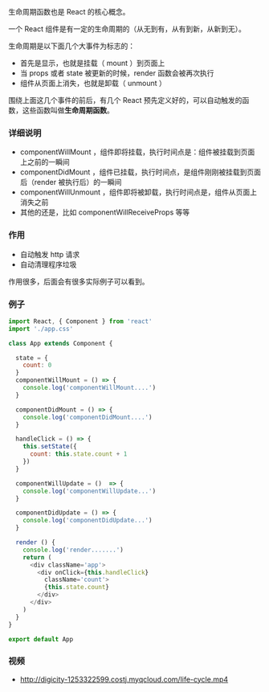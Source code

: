 生命周期函数也是 React 的核心概念。

一个 React 组件是有一定的生命周期的（从无到有，从有到新，从新到无）。

生命周期是以下面几个大事件为标志的：

- 首先是显示，也就是挂载（ mount ）到页面上
- 当 props 或者 state 被更新的时候，render 函数会被再次执行
- 组件从页面上消失，也就是卸载（ unmount ）

围绕上面这几个事件的前后，有几个 React 预先定义好的，可以自动触发的函数，这些函数叫做**生命周期函数**。

### 详细说明

- componentWillMount ，组件即将挂载，执行时间点是：组件被挂载到页面上之前的一瞬间
- componentDidMount ，组件已挂载，执行时间点，是组件刚刚被挂载到页面后（render 被执行后）的一瞬间
- componentWillUnmount ，组件即将被卸载，执行时间点是，组件从页面上消失之前
- 其他的还是，比如 componentWillReceiveProps 等等

### 作用

- 自动触发 http 请求
- 自动清理程序垃圾

作用很多，后面会有很多实际例子可以看到。


### 例子

```js
import React, { Component } from 'react'
import './app.css'

class App extends Component {

  state = {
    count: 0
  }
  componentWillMount = () => {
    console.log('componentWillMount....')
  }

  componentDidMount = () => {
    console.log('componentDidMount....')
  }

  handleClick = () => {
    this.setState({
      count: this.state.count + 1
    })
  }

  componentWillUpdate = ()  => {
    console.log('componentWillUpdate...')
  }

  componentDidUpdate = () => {
    console.log('componentDidUpdate...')
  }

  render () {
    console.log('render.......')
    return (
      <div className='app'>
        <div onClick={this.handleClick}
          className='count'>
          {this.state.count}
        </div>
      </div>
    )
  }
}

export default App
```

### 视频

- http://digicity-1253322599.costj.myqcloud.com/life-cycle.mp4
